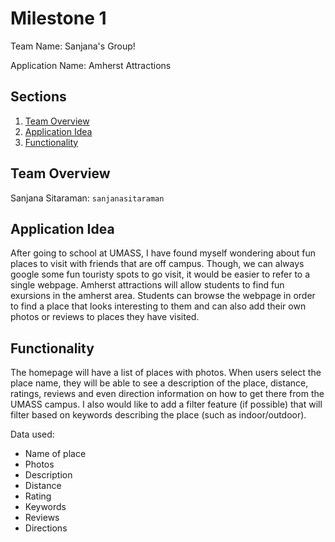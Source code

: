 # **Milestone 1**
Team Name: Sanjana's Group!

Application Name: Amherst Attractions

## Sections
1. [Team Overview](#team-overview)
2. [Application Idea](#application-idea)
3. [Functionality](#functionality)

## Team Overview
Sanjana Sitaraman: `sanjanasitaraman`

## Application Idea
After going to school at UMASS, I have found myself wondering about fun places to visit with friends that are off campus. Though, we can always google some fun touristy spots to go visit, it would be easier to refer to a single webpage. Amherst attractions will allow students to find fun exursions in the amherst area. Students can browse the webpage in order to find a place that looks interesting to them and can also add their own photos or reviews to places they have visited. 


## Functionality
The homepage will have a list of places with photos. When users select the place name, they will be able to see a description of the place, distance, ratings, reviews and even direction information on how to get there from the UMASS campus. I also would like to add a filter feature (if possible) that will filter based on keywords describing the place (such as indoor/outdoor). 

Data used:
- Name of place
- Photos
- Description
- Distance
- Rating
- Keywords
- Reviews
- Directions





